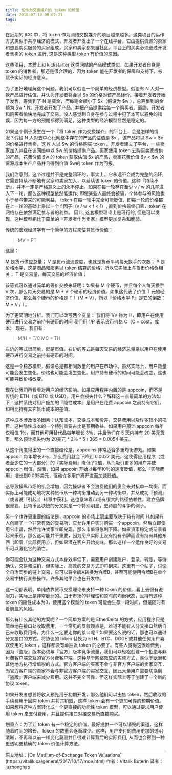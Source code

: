 ```yaml
---
title: 论作为交换媒介的 token 的价值
date: 2018-07-10 00:02:21
tags:
---
```


在近期的 ICO 中，将 token 作为网络交换媒介的项目越来越多。这类项目的运作方式类似于共享经济的模式，开发者开发出了一个在线平台，它由提供资源的卖家和想要购买服务的买家组成，买家和卖家都来自社区。平台上的买卖必须通过开发者售卖的 token 进行, 这是这种类型 token 有价值的原因。

这些项目，本质上和 kickstarter 这类网站的产品模式类似，如果开发者自身是 token 的销售者，那还是很合理的，因为 token 能在开发者的保障和支持下，被赋予实际的经济意义。

为了更好地理解这个问题，我们可以假设一个简单的经济模型。假设有 N 人对一款产品进行估值，并认为开发者将会以 $x 的价格对该产品标价。接着开发者开始了发售，筹集到了 N 笔资金，而每笔金额小于 $x（假设为 $w ），总筹集到的金额为 $w * N。开发者开发了产品，并把产品提供给每一个购买者。最终，开发者和购买者愉快地完成了交易。没人感觉到自身在参与过程中犯了本可以避免的错误，因为每一方的预期都得到满足，这种类型的经济模型显然是稳定的。

如果这个例子发生在一个『将 token 作为交换媒介』的平台上，会是怎样的情况？假设 N 人对去中心化网络中存在的产品的估值是 $x ，该产品将以 $w < $x 的价格进行售卖。这 N 人以 $w 的价格购买 token 。开发者建立了平台，一些卖家加入并且在该网络中以 $w 的价格提供产品。买家使用 token 去购买卖家提供的产品，花费价值 $w 的 token 获取估值 $x 的产品，卖家花费价值 $v < $w 的资源成本生产产品并且得到价值 $w的 token 作为回报。

我们注意到，这个过程并不是完整闭环的，事实上，它永远不会成为完整的闭环; 它需要持续不断地有买家和卖家加入，以延续该 token 的价值。这种『持续不断』，并不一定是严格意义上的永不停止。如果在每一轮存在至少 v / w 的几率进入下一轮，那么这种模型依然能运作, 即使某些人最终会被骗，个体参与的风险也小于参与带来的可能利益，  token 在每一轮中完全可能贬值，即每一轮的价格都在上一轮的基础上乘以一个 f 因子（v / w < f < 1）, 直到价格最终归零，token 在网络存在依然满足参与者的利益。 因此, 这套模型理论上是可行的, 但是可以发现，这种模型相比于简单的『开发者作为卖家』模型更加复杂和脆弱。


传统的宏观经济学有一个简单的方程来估算货币价值：

> MV = PT

这里：

M 是货币供应总量；
V 是货币流通速度，也就是货币平均每天换手的次数；
P 是价格水平，这是商品和服务以 token 结算的价格，所以它实际上与货币价格负相关；
T 是交易量，每天交易的经济价值；

该等式可以通过简单的等价交换来证明：如果有 M 个硬币，并且每个人每天换手 V 次，那么每天交易的是 M * V 个硬币的经济价值。如果这代表了价值 T 元的经济价值，那么每个硬币的价格是 T /（M * V），所以『价格水平 P』是它的倒数：M * V / T。


为了更简明地分析，我们可以改写两个变量：
我们将 1/V 称为 H，即用户在使用硬币进行交易之前持有硬币的时间
我们用 1/P 表示货币价格 C（C = cost，成本）
现在，我们有：

> M/H = T/C
> MC = TH

左边的等式很简单，就是市值。右边的等式是每天交易的经济总量乘以用户在使用硬币进行交易之前持有硬币的时间。

这是一个稳态模型，假设总是有相同数量的用户在市场中。虽然实际上，用户数量可能会发生变化，价格也可能会发生变化。用户持有硬币的时间可能会改变，这也可能导致价格改变。

现在让我们再看看对用户的经济影响。如果应用程序内置的是 appcoin，而不是传统的 ETH（或 BTC 或 USD），用户会损失什么？解释这一点最简单的方法如下：这种系统对用户施加的『隐性成本』是用户在花费 appcoin 之前持有它们，和相比持有其它货币成本的差值。

这种成本涉及很多因素：认知成本，交换成本和价差，交易费用以及许多较小的项目。这种隐性成本的一个特别重要占比是预期收益。如果用户预计 appcoin 每年仅增值 1％，而其他可用替代品每年增长 3％，并且他们在 5 天内持有 20 美元货币，那么预计损失约为 20美元 * 2％ * 5 / 365 = 0.0054 美元。

从这个角度得出的一个直接结论是，appcoins 非常适合多重均衡游戏。如果 appcoin 每年增长2％，那么费用就会下降到 0.0027 美元，这使得应用程序（或者至少它的一大部分）的『实际费用』降低了2倍，从而吸引更多的用户并使 appcoin 增值。然而，如果 appcoin 开始以每年10％的速度贬值，那么『实际费用』增长到0.035美元，驱动许多用户离开进而加速贬值。

这导致操纵市场的机会增加，因为操纵者不会浪费他们的资金来对抗单一均衡，而实际上可能成功地将某种货币从一种均衡推动到另一种均衡中，并从成功『预测』（或者说『引起』）转移中获利。这也意味着市场有很大的路径依赖性，建立品牌很重要。比特币区块链的分叉就是一个特别明显，史诗般的斗争的例子。

另一个也许更重要的结论是，appcoin 的市场上限主要取决于持有时间 H.如果有人创建了一个非常有效的交易所，它允许用户实时购买一个appcoin，然后立即使用它申请，然后允许卖家立即兑现，那么市值将急剧下降。如果货币稳定或前景看起来乐观，那么这可能并不重要，因为用户实际上没有持有令牌而没有持有其他东西（即零『实际费用』），但如果潜在客户开始变味，那么这样一个运作良好的交易所可以激化它的消亡。

你可能会认为这种交易方式本身效率低下，需要用户创建账户，登录，转账，等待确认，交易和注销，但实际上，高效的交易方式即将到来。[这里](https://www.reddit.com/r/ethereum/comments/55m04x/lets_run_onchain_decentralized_exchanges_the_way/)有一个帖子，讨论全自治同步的链上交易，它可以将令牌A转换为令牌B，甚至可能使用令牌B在单个交易中执行某些操作。许多其他平台也在开发中。

这一切都表明，单纯依靠货币交换理论来支持一种 token 的价值，看上去很有说服力，实际上是非常脆弱的。由于市场的非理性和暂时的均衡状态，且持有这种 token 的隐性成本为0，使用这个模型的 token 可能会生存一段时间，但是随时有着崩盘的风险。

那么有什么其他的方案呢？一个简单方案的是 EtherDelta 的方式，应用程序只是简单地在接口处收取费用。一个常见的反驳观点是，难道不能有人分叉接口然后自己来收取费用吗，为什么一定要走你的接口呢？如果要这么说的话，那也可以通过分叉接口的方式，将协议的 token 替换为 ETH、BTC、DOGE 或其他任何用户喜欢使用的 token ，这样都没有单独发 token 的必要了。有些人觉得这很难做到，因为『盗版』版本必须与『官方』版本竞争流量，我们可以轻松创建一个拒绝与非付费客户端交互的官方付费客户端。这种基于网络效应的实施方式，类似于欧洲和其他地方执行增值税的方式。官方客户端的买家不会与非官方客户端的卖家交互，而官方客户端的卖家不会与非官方客户端的买家交互，因此大量用户需要切换到『盗版』客户端来减少费用。这并不完全可靠，但这样实际上等于创建了一个新的协议 token。

如果开发者想要将收入预先用于初期开发，那么他们可以出售 token，然后收取的手续费用于回购 token 并将其销毁，这样 token 会有一个更加可靠的预期价值。如果想将这种方案转化成一个更直接的功能性 token 模型，可以通过要求用户使用 token 来支付费用，并且提供接口对接交易所直接购买。

划重点：为了让 token 有一个稳定的价值，最好提供一个可以销毁的渠道，这样随着时间的增长， token 的数量会逐渐减少。这样，用户支付的费用更加的透明清晰，不再和以前一样变化莫测并且很难计算背后的实际费用, 从而也会得到一种更透明更精确的 token 价值计算方法。



<div style="border-top: 1px solid #666666;">
原文地址：[On Medium-of-Exchange Token Valuations](https://vitalik.ca/general/2017/10/17/moe.html)
作者：Vitalik Buterin
译者：luzhonghao
</div>